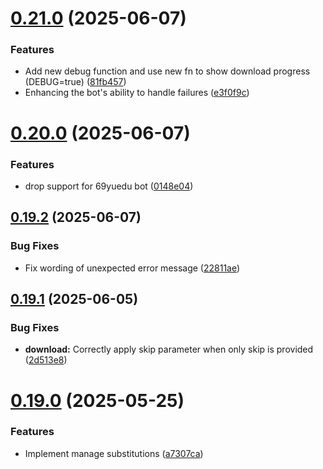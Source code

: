 # [0.21.0](https://github.com/lucasfernandodev/dragoid/compare/v0.20.0...v0.21.0) (2025-06-07)


### Features

* Add new debug function and use new fn to show download progress (DEBUG=true) ([81fb457](https://github.com/lucasfernandodev/dragoid/commit/81fb4579835f0ac4687bb33d73a71700e9e88240))
* Enhancing the bot's ability to handle failures ([e3f0f9c](https://github.com/lucasfernandodev/dragoid/commit/e3f0f9c0fb88c3087bdd5cdee33a71ba3677dd00))



# [0.20.0](https://github.com/lucasfernandodev/dragoid/compare/v0.19.2...v0.20.0) (2025-06-07)


### Features

* drop support for 69yuedu bot ([0148e04](https://github.com/lucasfernandodev/dragoid/commit/0148e04d86b24e8e2d73a9a28e91d6df3305eeed))



## [0.19.2](https://github.com/lucasfernandodev/dragoid/compare/v0.19.1...v0.19.2) (2025-06-07)


### Bug Fixes

* Fix wording of unexpected error message ([22811ae](https://github.com/lucasfernandodev/dragoid/commit/22811ae260aa7fc49f03e58d652161adee9c5fac))



## [0.19.1](https://github.com/lucasfernandodev/dragoid/compare/v0.19.0...v0.19.1) (2025-06-05)


### Bug Fixes

* **download:** Correctly apply skip parameter when only skip is provided ([2d513e8](https://github.com/lucasfernandodev/dragoid/commit/2d513e839f2fa5a312ca2e75b3861be99550796d))



# [0.19.0](https://github.com/lucasfernandodev/dragoid/compare/v0.18.1...v0.19.0) (2025-05-25)


### Features

* Implement manage substitutions ([a7307ca](https://github.com/lucasfernandodev/dragoid/commit/a7307caf9d13289863867cc8462ee343bbefaaa0))



